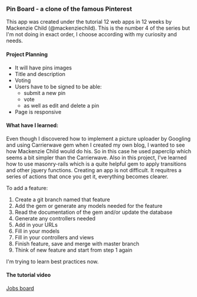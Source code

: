 ### Pin Board - a clone of the famous Pinterest

This app was created under the tutorial 12 web apps in 12 weeks by Mackenzie Child (@mackenziechild). This is the number 4 of the series but I'm not doing in exact order, I choose according with my curiosity and needs.

#### Project Planning
* It will have pins images
* Title and description
* Voting
* Users have to be signed to be able:
	* submit a new pin
	* vote
	* as well as edit and delete a pin
* Page is responsive

#### What have I learned:
Even though I discovered how to implement a picture uploader by Googling and using Carrierwave gem when I created my own blog, I wanted to see how Mackenzie Child would do his.
So in this case he used paperclip which seems a bit simpler than the Carrierwave.
Also in this project, I've learned how to use masonry-rails which is a quite helpful gem to apply transitions and other jquery functions.
Creating  an app is not difficult. It requitres a series of actions that once you get it, everything becomes clearer.

To add a feature:

1. Create a git branch named that feature
2. Add the gem or generate any models needed for the feature
3. Read the documentation of the gem and/or update the database
4. Generate any controllers needed
5. Add in your URLs
6. Fill in your models
7. Fill in your controllers and views
8. Finish feature, save and merge with master branch
9. Think of new feature and start from step 1 again

I'm trying to learn best practices now.

#### The tutorial video
[Jobs board](https://www.youtube.com/watch?v=abcnfFS_DS8&list=PL23ZvcdS3XPLNdRYB_QyomQsShx59tpc-&index=4)
